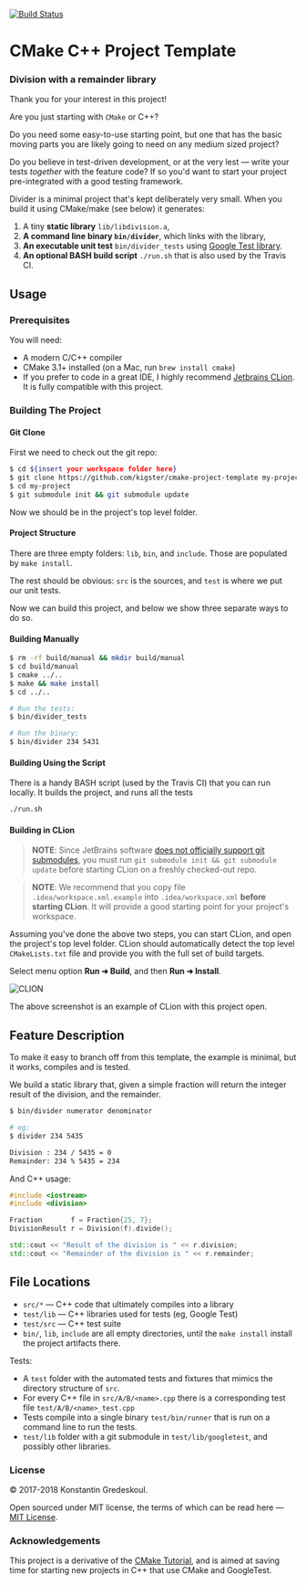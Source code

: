 [![Build Status](https://travis-ci.org/kigster/cmake-project-template.svg?branch=master)](https://travis-ci.org/kigster/cmake-project-template)

# CMake C++ Project Template

### Division with a remainder library

Thank you for your interest in this project!

Are you just starting with `CMake` or C++?

Do you need some easy-to-use starting point, but one that has the basic moving parts you are likely going to need on any medium sized project?

Do you believe in test-driven development, or at the very lest — write your tests *together* with the feature code? If so you'd want to start your project pre-integrated with a good testing framework.

Divider is a minimal project that's kept deliberately very small. When you build it using CMake/make (see below) it generates:

 1. A tiny **static library** `lib/libdivision.a`,
 2. **A command line binary `bin/divider`**, which links with the library,
 3. **An executable unit test** `bin/divider_tests`  using [Google Test library](https://github.com/google/googletest).
 4. **An optional BASH build script** `./run.sh` that is also used by the Travis CI.


## Usage

### Prerequisites

You will need:

 * A modern C/C++ compiler
 * CMake 3.1+ installed (on a Mac, run `brew install cmake`)
 * If you prefer to code in a great IDE, I highly recommend [Jetbrains CLion](https://www.jetbrains.com/clion/). It is fully compatible with this project.

### Building The Project

#### Git Clone

First we need to check out the git repo:

```bash
$ cd ${insert your workspace folder here}
$ git clone https://github.com/kigster/cmake-project-template my-project
$ cd my-project
$ git submodule init && git submodule update
```

Now we should be in the project's top level folder. 

#### Project Structure

There are three empty folders: `lib`, `bin`, and `include`. Those are populated by `make install`.

The rest should be obvious: `src` is the sources, and `test` is where we put our unit tests.

Now we can build this project, and below we show three separate ways to do so.

#### Building Manually

```bash
$ rm -rf build/manual && mkdir build/manual
$ cd build/manual
$ cmake ../..
$ make && make install
$ cd ../..

# Run the tests:
$ bin/divider_tests 

# Run the binary:
$ bin/divider 234 5431
```

####  Building Using the Script

There is a handy BASH script (used by the Travis CI) that you can run locally. It builds the project, and runs all the tests

```bash
./run.sh
```

#### Building in CLion

> **NOTE**: Since JetBrains software [does not officially support git submodules](https://youtrack.jetbrains.com/issue/IDEA-64024), you must run `git submodule init && git submodule update` before starting CLion on a freshly checked-out repo.

> **NOTE**: We recommend that you copy file `.idea/workspace.xml.example` into `.idea/workspace.xml` **before starting CLion**. It will provide a good starting point for your project's workspace.

Assuming you've done the above two steps, you can start CLion, and open the project's top level folder. CLion should automatically detect the top level `CMakeLists.txt` file and provide you with the full set of build targets.

Select menu option **Run ➜ Build**, and then **Run ➜ Install**.

![CLION](doc/cmake-clion.png)

The above screenshot is an example of CLion with this project open.

## Feature Description

To make it easy to branch off from this template, the example is minimal, but it works, compiles and is tested.

We build a static library that, given a simple fraction will return the integer result of the division, and the remainder.

```bash
$ bin/divider numerator denominator

# eg:
$ divider 234 5435

Division : 234 / 5435 = 0
Remainder: 234 % 5435 = 234
```

And C++ usage:

```C++
#include <iostream>
#include <division>

Fraction       f = Fraction{25, 7};
DivisionResult r = Division(f).divide();

std::cout << "Result of the division is " << r.division;
std::cout << "Remainder of the division is " << r.remainder;
```

## File Locations

 * `src/*` — C++ code that ultimately compiles into a library
 * `test/lib` — C++ libraries used for tests (eg, Google Test)
 * `test/src` — C++ test suite
 * `bin/`, `lib`, `include` are all empty directories, until the `make install` install the project artifacts there.

Tests:

 * A `test` folder with the automated tests and fixtures that mimics the directory structure of `src`.
 * For every C++ file in `src/A/B/<name>.cpp` there is a corresponding test file `test/A/B/<name>_test.cpp`
 * Tests compile into a single binary `test/bin/runner` that is run on a command line to run the tests.
 * `test/lib` folder with a git submodule in `test/lib/googletest`, and possibly other libraries.

### License

&copy; 2017-2018 Konstantin Gredeskoul.

Open sourced under MIT license, the terms of which can be read here — [MIT License](http://opensource.org/licenses/MIT).

### Acknowledgements

This project is a derivative of the [CMake Tutorial](https://cmake.org/cmake-tutorial/), and is aimed at saving time for starting new projects in C++ that use CMake and GoogleTest.
